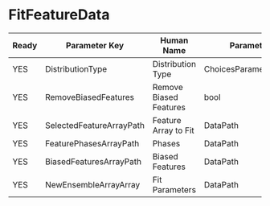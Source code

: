 # FitFeatureData #

| Ready | Parameter Key | Human Name | Parameter Type | Parameter Class |
|-------|---------------|------------|-----------------|----------------|
| YES | DistributionType | Distribution Type | ChoicesParameter::ValueType | ChoicesParameter |
| YES | RemoveBiasedFeatures | Remove Biased Features | bool | BoolParameter |
| YES | SelectedFeatureArrayPath | Feature Array to Fit | DataPath | ArraySelectionParameter |
| YES | FeaturePhasesArrayPath | Phases | DataPath | ArraySelectionParameter |
| YES | BiasedFeaturesArrayPath | Biased Features | DataPath | ArraySelectionParameter |
| YES | NewEnsembleArrayArray | Fit Parameters | DataPath | ArrayCreationParameter |

